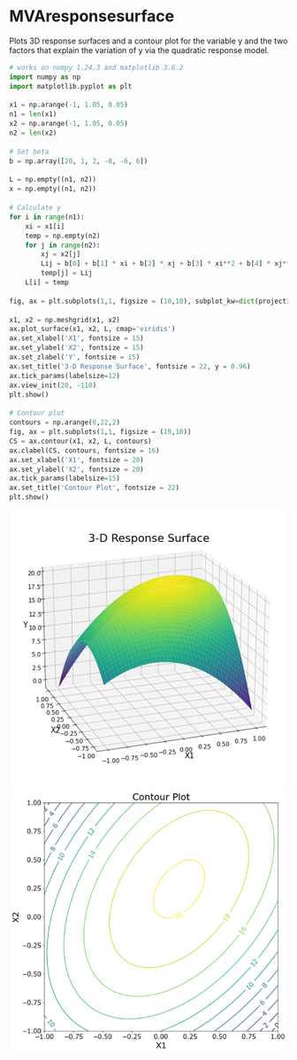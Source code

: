 # MVAresponsesurface
Plots 3D response surfaces and a contour plot for the variable y and the two factors
that explain the variation of y via the quadratic response model.

```python
# works on numpy 1.24.3 and matplotlib 3.6.2
import numpy as np
import matplotlib.pyplot as plt

x1 = np.arange(-1, 1.05, 0.05)
n1 = len(x1)
x2 = np.arange(-1, 1.05, 0.05)
n2 = len(x2)

# Set beta
b = np.array([20, 1, 2, -8, -6, 6])

L = np.empty((n1, n2))
x = np.empty((n1, n2))

# Calculate y
for i in range(n1):
    xi = x1[i]
    temp = np.empty(n2)
    for j in range(n2):
        xj = x2[j]
        Lij = b[0] + b[1] * xi + b[2] * xj + b[3] * xi**2 + b[4] * xj**2 + b[5] * xi * xj
        temp[j] = Lij
    L[i] = temp

fig, ax = plt.subplots(1,1, figsize = (10,10), subplot_kw=dict(projection='3d'))

x1, x2 = np.meshgrid(x1, x2)
ax.plot_surface(x1, x2, L, cmap='viridis')
ax.set_xlabel('X1', fontsize = 15)
ax.set_ylabel('X2', fontsize = 15)
ax.set_zlabel('Y', fontsize = 15)
ax.set_title('3-D Response Surface', fontsize = 22, y = 0.96)
ax.tick_params(labelsize=12)
ax.view_init(20, -110)
plt.show()

# Contour plot
contours = np.arange(0,22,2)
fig, ax = plt.subplots(1,1, figsize = (10,10))
CS = ax.contour(x1, x2, L, contours)
ax.clabel(CS, contours, fontsize = 16)
ax.set_xlabel('X1', fontsize = 20)
ax.set_ylabel('X2', fontsize = 20)
ax.tick_params(labelsize=15)
ax.set_title('Contour Plot', fontsize = 22)
plt.show()

```
![MVAresponsesurface](MVAresponsesurface01_python.png)
![MVAresponsesurface](MVAresponsesurface02_python.png)
